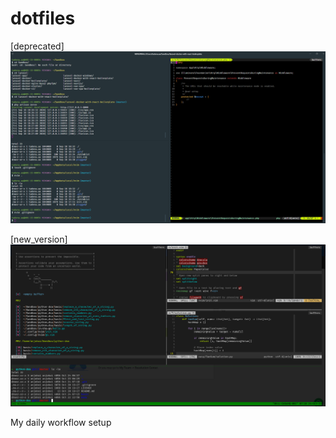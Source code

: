 # dotfiles

[deprecated]
![Screenshot](images/screenshot.png)

[new_version]
![Screenshot](images/nvim_setup_2022.png)

My daily workflow setup
